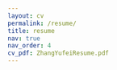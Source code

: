 ```yaml
---
layout: cv
permalink: /resume/
title: resume
nav: true
nav_order: 4
cv_pdf: ZhangYufeiResume.pdf
---
```

